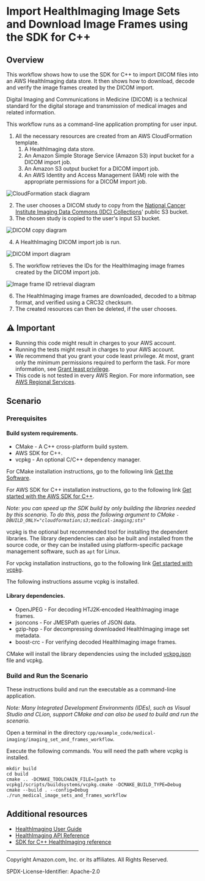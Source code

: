 # Import HealthImaging Image Sets and Download Image Frames using the SDK for C++

## Overview

This workflow shows how to use the SDK for C++ to import DICOM files into
an AWS HealthImaging data store. It then shows how to download, decode and verify the image
frames created by the DICOM import.

Digital Imaging and Communications in Medicine (DICOM) is a technical standard for the digital storage and transmission of medical images and related information.

This workflow runs as a command-line application prompting for user input.

1. All the necessary resources are created from an AWS CloudFormation template.
   1. A HealthImaging data store.
   2. An Amazon Simple Storage Service (Amazon S3) input bucket for a DICOM import job.
   3. An Amazon S3 output bucket for a DICOM import job.
   4. An AWS Identity and Access Management (IAM) role with the appropriate permissions for a DICOM import job.

![CloudFormation stack diagram](../../../../workflows/healthimaging_image_sets/.images/cfn_stack.png)

2. The user chooses a DICOM study to copy from the [National Cancer Institute Imaging Data Commons (IDC) Collections](https://registry.opendata.aws/nci-imaging-data-commons/)' public S3 bucket.
3. The chosen study is copied to the user's input S3 bucket.

![DICOM copy diagram](../../../../workflows/healthimaging_image_sets/.images/copy_dicom.png)

4. A HealthImaging DICOM import job is run.

![DICOM import diagram](../../../../workflows/healthimaging_image_sets/.images/dicom_import.png)

5. The workflow retrieves the IDs for the HealthImaging image frames created by the DICOM import job.

![Image frame ID retrieval diagram](../../../../workflows/healthimaging_image_sets/.images/get_image_frame_ids.png)

6. The HealthImaging image frames are downloaded, decoded to a bitmap format, and verified using a CRC32 checksum.
7. The created resources can then be deleted, if the user chooses.

## ⚠ Important

* Running this code might result in charges to your AWS account.
* Running the tests might result in charges to your AWS account.
* We recommend that you grant your code least privilege. At most, grant only the minimum permissions required to perform the task. For more information, see [Grant least privilege](https://docs.aws.amazon.com/IAM/latest/UserGuide/best-practices.html#grant-least-privilege).
* This code is not tested in every AWS Region. For more information, see [AWS Regional Services](https://aws.amazon.com/about-aws/global-infrastructure/regional-product-services).

## Scenario

### Prerequisites

#### Build system requirements.

* CMake - A C++ cross-platform build system.
* AWS SDK for C++. 
* vcpkg - An optional C/C++ dependency manager.

For CMake installation instructions, go to the following link [Get the Software](https://cmake.org/download/).

For AWS SDK for C++ installation instructions, go to the following link [Get started with the AWS SDK for C++](https://docs.aws.amazon.com/sdk-for-cpp/v1/developer-guide/getting-started.html).

*Note: you can speed up the SDK build by only building the libraries needed by this scenario. To do this, pass the following argument to CMake `-DBUILD_ONLY="cloudformation;s3;medical-imaging;sts"`*

vcpkg is the optional but recommended tool for installing the dependent libraries. The library dependencies can also be built and installed from the source code, or they can be installed using platform-specific package management software, such as `apt` for Linux.

For vpckg installation instructions, go to the following link [Get started with vcpkg](https://vcpkg.io/en/getting-started).

The following instructions assume vcpkg is installed.


#### Library dependencies.

* OpenJPEG - For decoding HTJ2K-encoded HealthImaging image frames.
* jsoncons - For JMESPath queries of JSON data.
* gzip-hpp - For decompressing downloaded HealthImaging image set metadata.
* boost-crc - For verifying decoded HealthImaging image frames.

CMake will install the library dependencies using the included [vckpg.json](vcpkg.json) file and vcpkg.


### Build and Run the Scenario

These instructions build and run the executable as a command-line application. 

*Note: Many Integrated Development Environments (IDEs), such as Visual Studio and CLion, support CMake and can also be used to build and run the scenario.*

Open a terminal in the directory `cpp/example_code/medical-imaging/imaging_set_and_frames_workflow`.

Execute the following commands. You will need the path where vcpkg is installed.

```shell
mkdir build
cd build
cmake .. -DCMAKE_TOOLCHAIN_FILE=[path to vcpkg]/scripts/buildsystems/vcpkg.cmake -DCMAKE_BUILD_TYPE=Debug
cmake --build . --config=Debug
./run_medical_image_sets_and_frames_workflow
```


## Additional resources

* [HealthImaging User Guide](https://docs.aws.amazon.com/healthimaging/latest/devguide/what-is.html)
* [HealthImaging API Reference](https://docs.aws.amazon.com/healthimaging/latest/APIReference/Welcome.html)
* [SDK for C++ HealthImaging reference](https://sdk.amazonaws.com/cpp/api/LATEST/aws-cpp-sdk-medical-imaging/html/annotated.html)

---

Copyright Amazon.com, Inc. or its affiliates. All Rights Reserved.

SPDX-License-Identifier: Apache-2.0
